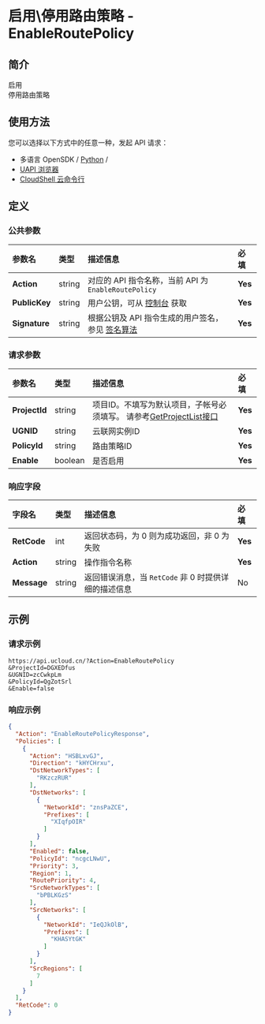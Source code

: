 # 启用\停用路由策略 - EnableRoutePolicy

## 简介

启用<br />停用路由策略






## 使用方法

您可以选择以下方式中的任意一种，发起 API 请求：
- 多语言 OpenSDK / [Python](https://github.com/ucloud/ucloud-sdk-python3) /
- [UAPI 浏览器](https://console.ucloud.cn/uapi/detail?id=EnableRoutePolicy)
- [CloudShell 云命令行](https://shell.ucloud.cn/)


## 定义

### 公共参数

| 参数名 | 类型 | 描述信息 | 必填 |
|:---|:---|:---|:---|
| **Action**     | string  | 对应的 API 指令名称，当前 API 为 `EnableRoutePolicy`                        | **Yes** |
| **PublicKey**  | string  | 用户公钥，可从 [控制台](https://console.ucloud.cn/uapi/apikey) 获取                                             | **Yes** |
| **Signature**  | string  | 根据公钥及 API 指令生成的用户签名，参见 [签名算法](api/summary/signature.md)  | **Yes** |

### 请求参数

| 参数名 | 类型 | 描述信息 | 必填 |
|:---|:---|:---|:---|
| **ProjectId** | string | 项目ID。不填写为默认项目，子帐号必须填写。 请参考[GetProjectList接口](https://docs.ucloud.cn/api/summary/get_project_list) |**Yes**|
| **UGNID** | string | 云联网实例ID |**Yes**|
| **PolicyId** | string | 路由策略ID |**Yes**|
| **Enable** | boolean | 是否启用 |**Yes**|

### 响应字段

| 字段名 | 类型 | 描述信息 | 必填 |
|:---|:---|:---|:---|
| **RetCode** | int | 返回状态码，为 0 则为成功返回，非 0 为失败 |**Yes**|
| **Action** | string | 操作指令名称 |**Yes**|
| **Message** | string | 返回错误消息，当 `RetCode` 非 0 时提供详细的描述信息 |No|




## 示例

### 请求示例
    
```
https://api.ucloud.cn/?Action=EnableRoutePolicy
&ProjectId=DGXEDfus
&UGNID=zcCwkpLm
&PolicyId=QgZotSrl
&Enable=false
```

### 响应示例
    
```json
{
  "Action": "EnableRoutePolicyResponse",
  "Policies": [
    {
      "Action": "HSBLxvGJ",
      "Direction": "kHYCHrxu",
      "DstNetworkTypes": [
        "RKzczRUR"
      ],
      "DstNetworks": [
        {
          "NetworkId": "znsPaZCE",
          "Prefixes": [
            "XIqfpOIR"
          ]
        }
      ],
      "Enabled": false,
      "PolicyId": "ncgcLNwU",
      "Priority": 3,
      "Region": 1,
      "RoutePriority": 4,
      "SrcNetworkTypes": [
        "bPBLKGzS"
      ],
      "SrcNetworks": [
        {
          "NetworkId": "IeQJkOlB",
          "Prefixes": [
            "KHASYtGK"
          ]
        }
      ],
      "SrcRegions": [
        7
      ]
    }
  ],
  "RetCode": 0
}
```





